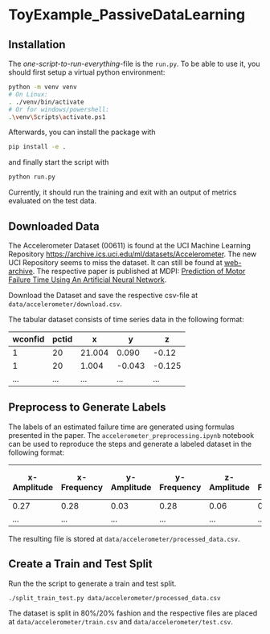 # ToyExample_PassiveDataLearning

## Installation

The _one-script-to-run-everything_-file is the `run.py`.
To be able to use it, you should first setup a virtual python environment:

```bash
python -m venv venv
# On Linux:
. ./venv/bin/activate
# Or for windows/powershell:
.\venv\Scripts\activate.ps1
```

Afterwards, you can install the package with

```bash
pip install -e .
```

and finally start the script with

```bash
python run.py
```

Currently, it should run the training and exit with an output of metrics evaluated on the test data.

## Downloaded Data

The Accelerometer Dataset (00611) is found at the UCI Machine Learning Repository <https://archive.ics.uci.edu/ml/datasets/Accelerometer>.
The new UCI Repository seems to miss the dataset.
It can still be found at [web-archive](http://web.archive.org/web/20230130144205/https://archive.ics.uci.edu/ml/machine-learning-databases/00611/accelerometer.csv).
The respective paper is published at MDPI: [Prediction of Motor Failure Time Using An Artificial Neural Network](https://www.mdpi.com/1424-8220/19/19/4342).

Download the Dataset and save the respective csv-file at `data/accelerometer/download.csv`.

The tabular dataset consists of time series data in the following format:

| wconfid | pctid | x      | y      | z      |
| ------- | ----- | ------ | ------ | ------ |
| 1       | 20    | 21.004 | 0.090  | -0.12  |
| 1       | 20    | 1.004  | -0.043 | -0.125 |
| ...     | ...   | ...    | ...    | ...    |

## Preprocess to Generate Labels

The labels of an estimated failure time are generated using formulas presented in the paper.
The `accelerometer_preprocessing.ipynb` notebook can be used to reproduce the steps and generate a labeled dataset in the following format:

| x-Amplitude | x-Frequency | y-Amplitude | y-Frequency | z-Amplitude | z-Frequency | Growth-rate | Estimated-Failure-Time |
| ----------- | ----------- | ----------- | ----------- | ----------- | ----------- | ----------- | ---------------------- |
| 0.27        | 0.28        | 0.03        | 0.28        | 0.06        | 0.28        | 0.05        | 1093.65                |
| ...         | ...         | ...         | ...         | ...         | ...         | ...         | ...                    |

The resulting file is stored at `data/accelerometer/processed_data.csv`.

## Create a Train and Test Split

Run the the script to generate a train and test split.

```sh
./split_train_test.py data/accelerometer/processed_data.csv
```

The dataset is split in 80%/20% fashion and the respective files are placed at `data/accelerometer/train.csv` and `data/accelerometer/test.csv`.
